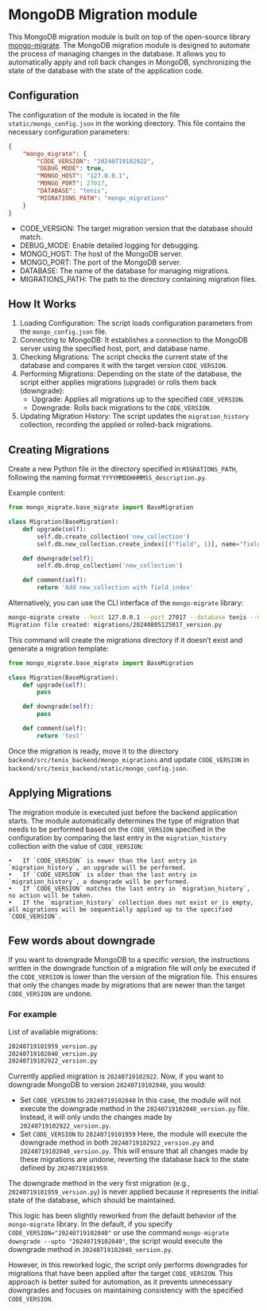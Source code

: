 # MongoDB Migration module
This MongoDB migration module is built on top of the open-source library [mongo-migrate](https://github.com/blitzcode-io/mongo-migrate).
The MongoDB migration module is designed to automate the process of managing changes in the database. 
It allows you to automatically apply and roll back changes in MongoDB, synchronizing the state of the database with the state of the application code.

## Configuration

The configuration of the module is located in the file `static/mongo_config.json` in the working directory. 
This file contains the necessary configuration parameters:

```json
{
    "mongo_migrate": {
        "CODE_VERSION": "20240719102922",
        "DEBUG_MODE": true,
        "MONGO_HOST": "127.0.0.1",
        "MONGO_PORT": 27017,
        "DATABASE": "tenis",
        "MIGRATIONS_PATH": "mongo_migrations"
    }
}
```

* CODE_VERSION: The target migration version that the database should match.
* DEBUG_MODE: Enable detailed logging for debugging.
* MONGO_HOST: The host of the MongoDB server.
* MONGO_PORT: The port of the MongoDB server.
* DATABASE: The name of the database for managing migrations.
* MIGRATIONS_PATH: The path to the directory containing migration files.

## How It Works

1. Loading Configuration: The script loads configuration parameters from the `mongo_config.json` file.
2. Connecting to MongoDB: It establishes a connection to the MongoDB server using the specified host, port, and database name.
3. Checking Migrations: The script checks the current state of the database and compares it with the target version `CODE_VERSION`.
4. Performing Migrations: Depending on the state of the database, the script either applies migrations (upgrade) or rolls them back (downgrade):
    * Upgrade: Applies all migrations up to the specified `CODE_VERSION`.
    * Downgrade: Rolls back migrations to the `CODE_VERSION`.
5. Updating Migration History: The script updates the `migration_history` collection, recording the applied or rolled-back migrations.

## Creating Migrations

Create a new Python file in the directory specified in `MIGRATIONS_PATH`, following the naming format `YYYYMMDDHHMMSS_description.py`.

Example content:

```python
from mongo_migrate.base_migrate import BaseMigration

class Migration(BaseMigration):
    def upgrade(self):
        self.db.create_collection('new_collection')
        self.db.new_collection.create_index([("field", 1)], name="field_index")

    def downgrade(self):
        self.db.drop_collection('new_collection')

    def comment(self):
        return 'Add new_collection with field_index'
```
Alternatively, you can use the CLI interface of the `mongo-migrate` library:
```bash 
mongo-migrate create --host 127.0.0.1 --port 27017 --database tenis --message 'test'
Migration file created: migrations/20240805125017_version.py
```

This command will create the migrations directory if it doesn’t exist and generate a migration template:
```python
from mongo_migrate.base_migrate import BaseMigration

class Migration(BaseMigration):
    def upgrade(self):
        pass

    def downgrade(self):
        pass

    def comment(self):
        return 'test'
```
Once the migration is ready, move it to the directory `backend/src/tenis_backend/mongo_migrations` and update `CODE_VERSION` in `backend/src/tenis_backend/static/mongo_config.json`.

## Applying Migrations

The migration module is executed just before the backend application starts. The module automatically determines the type of migration that needs to be performed based on the `CODE_VERSION` specified in the configuration by comparing the last entry in the `migration_history` collection with the value of `CODE_VERSION`:

    •   If `CODE_VERSION` is newer than the last entry in `migration_history`, an upgrade will be performed.
    •   If `CODE_VERSION` is older than the last entry in `migration_history`, a downgrade will be performed.
    •   If `CODE_VERSION` matches the last entry in `migration_history`, no action will be taken.
    •   If the `migration_history` collection does not exist or is empty, all migrations will be sequentially applied up to the specified `CODE_VERSION`.
    
## Few words about downgrade

If you want to downgrade MongoDB to a specific version, the instructions written in the downgrade function of a migration file will only be executed if the `CODE_VERSION` is lower than the version of the migration file. This ensures that only the changes made by migrations that are newer than the target `CODE_VERSION` are undone.

### For example

List of available migrations:
```bash
20240719101959_version.py 
20240719102040_version.py 
20240719102922_version.py
```
Currently applied migration is `20240719102922`. 
Now, if you want to downgrade MongoDB to version `20240719102040`, you would:
* Set `CODE_VERSION` to `20240719102040`
In this case, the module will not execute the downgrade method in the `20240719102040_version.py` file. Instead, it will only undo the changes made by `20240719102922_version.py`.
* Set `CODE_VERSION` to `20240719101959`
Here, the module will execute the downgrade method in both `20240719102922_version.py` and `20240719102040_version.py`. This will ensure that all changes made by these migrations are undone, reverting the database back to the state defined by `20240719101959`.

The downgrade method in the very first migration (e.g., `20240719101959_version.py`) is never applied because it represents the initial state of the database, which should be maintained.

This logic has been slightly reworked from the default behavior of the `mongo-migrate` library. In the default, if you specify `CODE_VERSION="20240719102040"` or use the command `mongo-migrate downgrade --upto "20240719102040"`, the script would execute the downgrade method in `20240719102040_version.py`.

However, in this reworked logic, the script only performs downgrades for migrations that have been applied after the target `CODE_VERSION`. This approach is better suited for automation, as it prevents unnecessary downgrades and focuses on maintaining consistency with the specified `CODE_VERSION`.